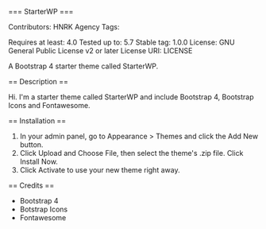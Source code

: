 === StarterWP ===

Contributors: HNRK Agency
Tags: 

Requires at least: 4.0
Tested up to: 5.7
Stable tag: 1.0.0
License: GNU General Public License v2 or later
License URI: LICENSE

A Bootstrap 4 starter theme called StarterWP.

== Description ==

Hi. I'm a starter theme called StarterWP and include Bootstrap 4, Bootstrap Icons and Fontawesome.

== Installation ==

1. In your admin panel, go to Appearance > Themes and click the Add New button.
2. Click Upload and Choose File, then select the theme's .zip file. Click Install Now.
3. Click Activate to use your new theme right away.

== Credits ==

* Bootstrap 4
* Botstrap Icons
* Fontawesome
